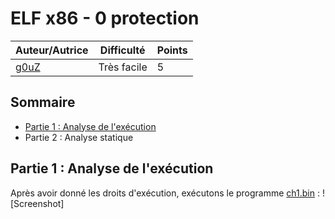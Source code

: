 # ELF x86 - 0 protection

| Auteur/Autrice | Difficulté | Points |
|----------------|------------|--------|
|     [g0uZ](https://www.root-me.org/g0uZ?lang=fr)       | Très facile|   5    |     

## Sommaire
- [Partie 1 : Analyse de l'exécution](https://github.com/0xS3GFAULT/CTF-WriteUps_Fr/blob/main/rootme/Cracking/Tr%C3%A8s%20facile/ELF%20x86%20-%200%20protection/readme.md#partie-1--analyse-de-lex%C3%A9cution)
- Partie 2 : Analyse statique

## Partie 1 : Analyse de l'exécution

Après avoir donné les droits d'exécution, exécutons le programme [ch1.bin](https://github.com/0xS3GFAULT/CTF-WriteUps_Fr/blob/main/rootme/Cracking/Tr%C3%A8s%20facile/ELF%20x86%20-%200%20protection/ch1.bin) : 
![Screenshot]
